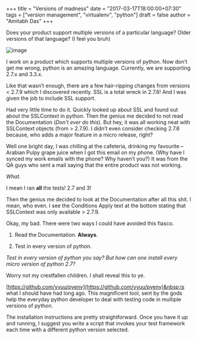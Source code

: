 +++
title = "Versions of madness"
date = "2017-03-17T18:00:00+07:30"
tags = ["version management", "virtualenv", "python"]
draft = false
author = "Amitabh Das"
+++

Does your product support multiple versions of a particular language? Older versions of that language? (I feel you bruh)

![image](https://78.media.tumblr.com/281ffe5d42a8941c1c038cd23424e55c/tumblr_inline_ogaeo71dJD1tb0x0k_540.png)

I work on a product which supports multiple versions of python. Now don’t get me wrong, python is an amazing language. Currently, we are supporting 2.7.x and 3.3.x.

Like that wasn’t enough, there are a few hair-ripping changes from versions &lt; 2.7.9 which I discovered recently. SSL is a total wreck in 2.7.6! And I was given the job to include SSL support.

Had very little time to do it. Quickly looked up about SSL and found out about the SSLContext in python. Then the genius me decided to not read the Documentation (_Don’t ever do this_). But hey, it was all working neat with SSLContext objects (from &gt; 2.7.9). I didn’t even consider checking 2.7.6 because, who adds a major feature in a micro release, right?

Well one bright day, I was chilling at the cafeteria, drinking my favourite – Arabian Pulpy grape juice when I got this email on my phone. (Why have I synced my work emails with the phone? Why haven’t you?) It was from the QA guys who sent a mail saying that the entire product was not working.

_What._

I mean I ran **all** the tests! 2.7 and 3!

Then the genius me decided to look at the Documentation after all this shit. I mean, who even. I see the Conditions Apply text at the bottom stating that SSLContext was only available &gt; 2.7.9.

Okay, my bad. There were two ways I could have avoided this fiasco.

1. Read the Documentation. **Always**.

2. Test in every version of python.

_Test in every version of python you say? But how can one install every micro version of python 2.7?_

Worry not my crestfallen children. I shall reveal this to ye.

[https://github.com/yyuu/pyenv](https://github.com/yyuu/pyenv)&nbsp;is what I should have had long ago. This magnificent tool, sent by the gods help the everyday python developer to deal with testing code in multiple versions of python.

The installation instructions are pretty straightforward. Once you have it up and running, I suggest you write a script that invokes your test framework each time with a different python version selected.
